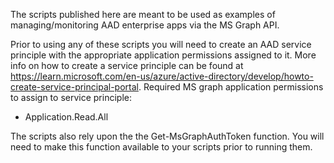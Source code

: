 The scripts published here are meant to be used as examples of managing/monitoring AAD enterprise apps via the MS Graph API.

Prior to using any of these scripts you will need to create an AAD service principle with the appropriate application permissions assigned to it. More info on how to create a service principle can be found at https://learn.microsoft.com/en-us/azure/active-directory/develop/howto-create-service-principal-portal.
Required MS graph application permissions to assign to service principle:
- Application.Read.All

The scripts also rely upon the the Get-MsGraphAuthToken function. You will need to make this function available to your scripts prior to running them.
